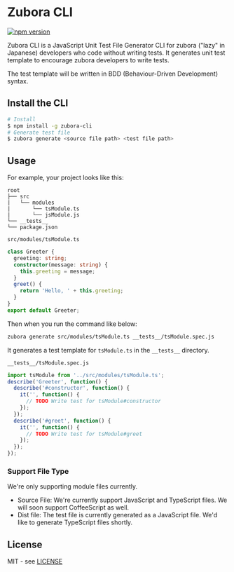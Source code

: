 # Zubora CLI

[![npm version](https://badge.fury.io/js/zubora-cli.svg)](https://badge.fury.io/js/zubora-cli)

Zubora CLI is a JavaScript Unit Test File Generator CLI for zubora ("lazy" in Japanese) developers who code without writing tests. It generates unit test template to encourage zubora developers to write tests.

The test template will be written in BDD (Behaviour-Driven Development) syntax.

## Install the CLI

```sh
# Install
$ npm install -g zubora-cli
# Generate test file
$ zubora generate <source file path> <test file path>
```

## Usage

For example, your project looks like this:

```null
root
├── src
|   └── modules
|       └── tsModule.ts
|       └── jsModule.js
└── __tests__
└── package.json
```

`src/modules/tsModule.ts`

```typescript
class Greeter {
  greeting: string;
  constructor(message: string) {
    this.greeting = message;
  }
  greet() {
    return 'Hello, ' + this.greeting;
  }
}
export default Greeter;
```

Then when you run the command like below:

```sh
zubora generate src/modules/tsModule.ts __tests__/tsModule.spec.js
```

It generates a test template for `tsModule.ts` in the `__tests__` directory.

`__tests__/tsModule.spec.js`

```javascript
import tsModule from '../src/modules/tsModule.ts';
describe('Greeter', function() {
  describe('#constructor', function() {
    it('', function() {
      // TODO Write test for tsModule#constructor
    });
  });
  describe('#greet', function() {
    it('', function() {
      // TODO Write test for tsModule#greet
    });
  });
});
```

### Support File Type

We're only supporting module files currently.

- Source File: We're currently support JavaScript and TypeScript files. We will soon support CoffeeScript as well.
- Dist file: The test file is currently generated as a JavaScript file. We'd like to generate TypeScript files shortly.

## License

MIT - see [LICENSE](https://github.com/wataruoguchi/zubora/blob/master/LICENSE)
